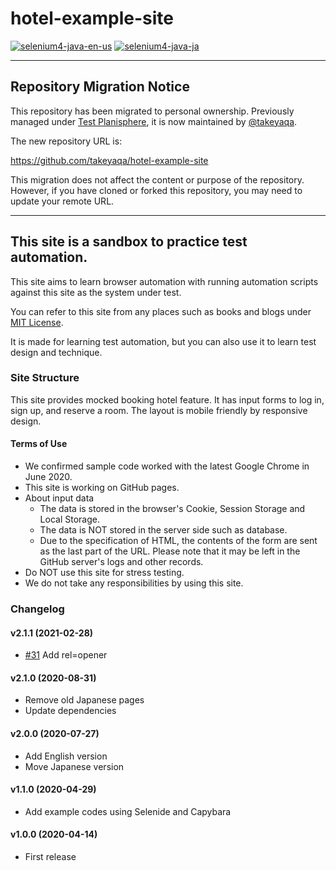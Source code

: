 # hotel-example-site

[![selenium4-java-en-us](https://github.com/takeyaqa/hotel-example-selenium4-java-en-us/actions/workflows/test.yml/badge.svg)](https://github.com/takeyaqa/hotel-example-selenium4-java-en-us/actions/workflows/test.yml)
[![selenium4-java-ja](https://github.com/takeyaqa/hotel-example-selenium4-java-ja/actions/workflows/test.yml/badge.svg)](https://github.com/takeyaqa/hotel-example-selenium4-java-ja/actions/workflows/test.yml)

---

## Repository Migration Notice

This repository has been migrated to personal ownership. Previously managed under [Test Planisphere](https://github.com/testplanisphere), it is now maintained by [@takeyaqa](https://github.com/takeyaqa).

The new repository URL is:

https://github.com/takeyaqa/hotel-example-site

This migration does not affect the content or purpose of the repository. However, if you have cloned or forked this repository, you may need to update your remote URL.

---

## This site is a sandbox to practice test automation.

This site aims to learn browser automation with running automation scripts against this site as the system under test.

You can refer to this site from any places such as books and blogs under [MIT License](https://github.com/takeyaqa/hotel-example-site/blob/master/LICENSE).

It is made for learning test automation, but you can also use it to learn test design and technique.

### Site Structure

This site provides mocked booking hotel feature. It has input forms to log in, sign up, and reserve a room. The layout is mobile friendly by responsive design.

#### Terms of Use

* We confirmed sample code worked with the latest Google Chrome in June 2020.
* This site is working on GitHub pages.
* About input data
  * The data is stored in the browser's Cookie, Session Storage and Local Storage.
  * The data is NOT stored in the server side such as database.
  * Due to the specification of HTML, the contents of the form are sent as the last part of the URL. Please note that it may be left in the GitHub server's logs and other records.
* Do NOT use this site for stress testing.
* We do not take any responsibilities by using this site.

### Changelog

#### v2.1.1 (2021-02-28)

* [#31](https://github.com/takeyaqa/hotel-example-site/pull/31) Add rel=opener

#### v2.1.0 (2020-08-31)

* Remove old Japanese pages
* Update dependencies

#### v2.0.0 (2020-07-27)

* Add English version
* Move Japanese version

#### v1.1.0 (2020-04-29)

* Add example codes using Selenide and Capybara

#### v1.0.0 (2020-04-14)

* First release
